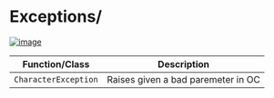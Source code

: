 # Exceptions/

[![image](https://img.shields.io/discord/719343092963999804?color=%237289DA&label=Parallel%20Yonder&logo=discord&logoColor=white)](https://discord.gg/CENcTvnarE)

|      Function/Class     |          Description               |
|-------------------------|------------------------------------|
| `CharacterException`    | Raises given a bad paremeter in OC |